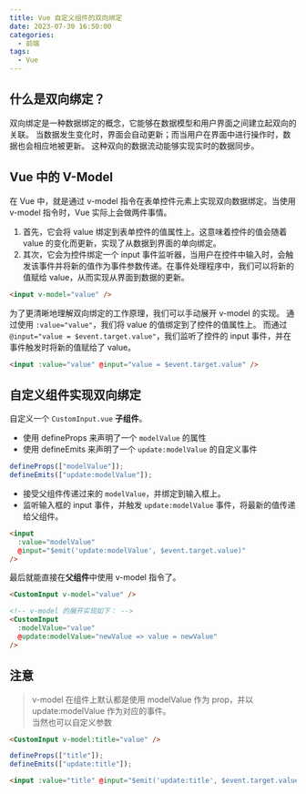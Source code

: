 ```yaml
---
title: Vue 自定义组件的双向绑定
date: 2023-07-30 16:50:00
categories:
  - 前端
tags:
  - Vue
---
```


## 什么是双向绑定？

双向绑定是一种数据绑定的概念，它能够在数据模型和用户界面之间建立起双向的关联。
当数据发生变化时，界面会自动更新；而当用户在界面中进行操作时，数据也会相应地被更新。
这种双向的数据流动能够实现实时的数据同步。

## Vue 中的 V-Model

在 Vue 中，就是通过 v-model 指令在表单控件元素上实现双向数据绑定。当使用 v-model 指令时，Vue 实际上会做两件事情。

1. 首先，它会将 value 绑定到表单控件的值属性上。这意味着控件的值会随着 value 的变化而更新，实现了从数据到界面的单向绑定。
2. 其次，它会为控件绑定一个 input 事件监听器，当用户在控件中输入时，会触发该事件并将新的值作为事件参数传递。在事件处理程序中，我们可以将新的值赋给 value，从而实现从界面到数据的更新。

```html
<input v-model="value" />
```

为了更清晰地理解双向绑定的工作原理，我们可以手动展开 v-model 的实现。
通过使用 `:value="value"`，我们将 value 的值绑定到了控件的值属性上。
而通过 `@input="value = $event.target.value"`，我们监听了控件的 input 事件，并在事件触发时将新的值赋给了 value。

```html
<input :value="value" @input="value = $event.target.value" />
```

## 自定义组件实现双向绑定

自定义一个 `CustomInput.vue` **子组件**。

- 使用 defineProps 来声明了一个 `modelValue` 的属性
- 使用 defineEmits 来声明了一个 `update:modelValue` 的自定义事件

```js
defineProps(["modelValue"]);
defineEmits(["update:modelValue"]);
```

- 接受父组件传递过来的 `modelValue`，并绑定到输入框上。
- 监听输入框的 input 事件，并触发 `update:modelValue` 事件，将最新的值传递给父组件。

```html
<input
  :value="modelValue"
  @input="$emit('update:modelValue', $event.target.value)"
/>
```

最后就能直接在**父组件**中使用 v-model 指令了。

```html
<CustomInput v-model="value" />

<!-- v-model 的展开实现如下： -->
<CustomInput
  :modelValue="value"
  @update:modelValue="newValue => value = newValue"
/>
```

## 注意

> v-model 在组件上默认都是使用 modelValue 作为 prop，并以 update:modelValue 作为对应的事件。  
> 当然也可以自定义参数

```html
<CustomInput v-model:title="value" />
```

```js
defineProps(["title"]);
defineEmits(["update:title"]);
```

```html
<input :value="title" @input="$emit('update:title', $event.target.value)" />
```
